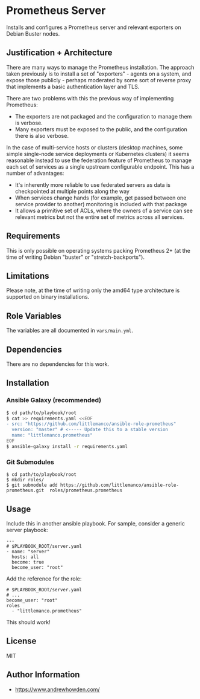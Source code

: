# Prometheus Server

Installs and configures a Prometheus server and relevant exporters on Debian Buster nodes.

## Justification + Architecture

There are many ways to manage the Prometheus installation. The approach taken previously is to install a set of
"exporters" - agents on a system, and expose those publicly - perhaps moderated by some sort of reverse proxy
that implements a basic authentication layer and TLS.

There are two problems with this the previous way of implementing Prometheus:

- The exporters are not packaged and the configuration to manage them is verbose.
- Many exporters must be exposed to the public, and the configuration there is also verbose.

In the case of multi-service hosts or clusters (desktop machines, some simple single-node service deployments or
Kubernetes clusters) it seems reasonable instead to use the federation feature of Prometheus to manage each set
of services as a single upstream configurable endpoint. This has a number of advantages:

- It's inherently more reliable to use federated servers as data is checkpointed at multiple points along the way
- When services change hands (for example, get passed between one service provider to another) monitoring is
  included with that package
- It allows a primitive set of ACLs, where the owners of a service can see relevant metrics but not the entire
  set of metrics across all services.

## Requirements

This is only possible on operating systems packing Prometheus 2+ (at the time of writing Debian "buster" or
"stretch-backports").

## Limitations

Please note, at the time of writing only the amd64 type architecture is supported on binary installations.

## Role Variables

The variables are all documented in `vars/main.yml`.

## Dependencies

There are no dependencies for this work.

## Installation

### Ansible Galaxy (recommended)

```bash
$ cd path/to/playbook/root
$ cat >> requirements.yaml <<EOF
- src: "https://github.com/littlemanco/ansible-role-prometheus"
  version: "master" # <----- Update this to a stable version
  name: "littlemanco.prometheus"
EOF
$ ansible-galaxy install -r requirements.yaml
```

### Git Submodules

```
$ cd path/to/playbook/root
$ mkdir roles/
$ git submodule add https://github.com/littlemanco/ansible-role-prometheus.git  roles/prometheus.prometheus
```

## Usage

Include this in another ansible playbook. For sample, consider a generic server playbook:

```
---
# $PLAYBOOK_ROOT/server.yaml
- name: "server"
  hosts: all
  become: true
  become_user: "root"
```

Add the reference for the role:

```
# $PLAYBOOK_ROOT/server.yaml
# ...
become_user: "root"
roles
  - "littlemanco.prometheus"
```

This should work!

## License

MIT

## Author Information

- https://www.andrewhowden.com/
